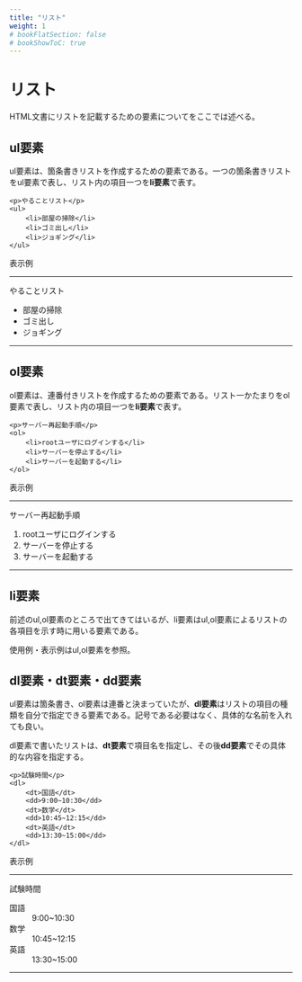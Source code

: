 ```yaml
---
title: "リスト"
weight: 1
# bookFlatSection: false
# bookShowToC: true
---
```


# リスト

HTML文書にリストを記載するための要素についてをここでは述べる。


## ul要素

ul要素は、箇条書きリストを作成するための要素である。一つの箇条書きリストをul要素で表し、リスト内の項目一つを**li要素**で表す。

```
<p>やることリスト</p>
<ul>
    <li>部屋の掃除</li>
    <li>ゴミ出し</li>
    <li>ジョギング</li>
</ul>
```

表示例

<hr>
<p>やることリスト</p>
<ul>
    <li>部屋の掃除</li>
    <li>ゴミ出し</li>
    <li>ジョギング</li>
</ul>
<hr>


## ol要素

ol要素は、連番付きリストを作成するための要素である。リスト一かたまりをol要素で表し、リスト内の項目一つを**li要素**で表す。

```
<p>サーバー再起動手順</p>
<ol>
    <li>rootユーザにログインする</li>
    <li>サーバーを停止する</li>
    <li>サーバーを起動する</li>
</ol>
```

表示例

<hr>
<p>サーバー再起動手順</p>
<ol>
    <li>rootユーザにログインする</li>
    <li>サーバーを停止する</li>
    <li>サーバーを起動する</li>
</ol>
<hr>

## li要素

前述のul,ol要素のところで出てきてはいるが、li要素はul,ol要素によるリストの各項目を示す時に用いる要素である。

使用例・表示例はul,ol要素を参照。


## dl要素・dt要素・dd要素

ul要素は箇条書き、ol要素は連番と決まっていたが、**dl要素**はリストの項目の種類を自分で指定できる要素である。記号である必要はなく、具体的な名前を入れても良い。

dl要素で書いたリストは、**dt要素**で項目名を指定し、その後**dd要素**でその具体的な内容を指定する。

```
<p>試験時間</p>
<dl>
    <dt>国語</dt>
    <dd>9:00~10:30</dd>
    <dt>数学</dt>
    <dd>10:45~12:15</dd>
    <dt>英語</dt>
    <dd>13:30~15:00</dd>
</dl>
```

表示例

<hr>
<p>試験時間</p>
<dl>
    <dt>国語</dt>
    <dd>9:00~10:30</dd>
    <dt>数学</dt>
    <dd>10:45~12:15</dd>
    <dt>英語</dt>
    <dd>13:30~15:00</dd>
</dl>
<hr>
